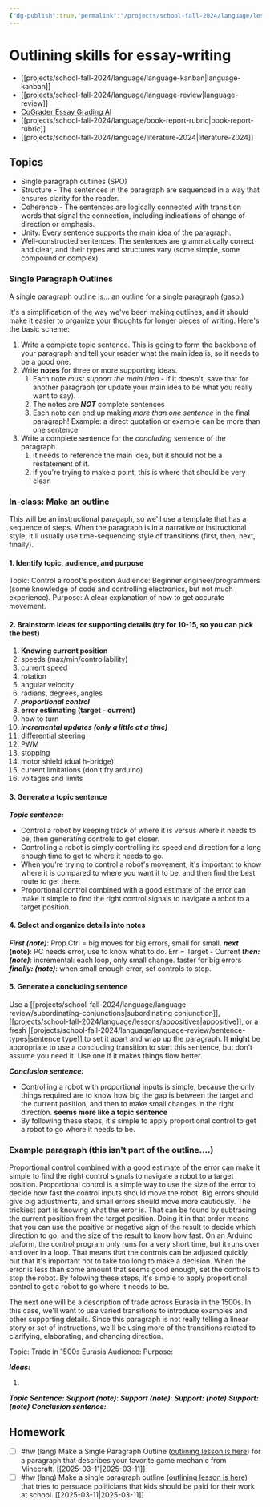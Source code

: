```yaml
---
{"dg-publish":true,"permalink":"/projects/school-fall-2024/language/lessons/outlining/"}
---
```



#  Outlining skills for essay-writing

- [[projects/school-fall-2024/language/language-kanban\|language-kanban]]
- [[projects/school-fall-2024/language/language-review\|language-review]]
- [CoGrader Essay Grading AI](https://v2.cograder.com/app)
- [[projects/school-fall-2024/language/book-report-rubric\|book-report-rubric]]
- [[projects/school-fall-2024/language/literature-2024\|literature-2024]]


## Topics


- Single paragraph outlines (SPO)
- Structure - The sentences in the paragraph are sequenced in a way that ensures clarity for the reader.
- Coherence - The sentences are logically connected with transition words that signal the connection, including indications of change of direction or emphasis.
- Unity: Every sentence supports the main idea of the paragraph.
- Well-constructed sentences: The sentences are grammatically correct and clear, and their types and structures vary (some simple, some compound or complex).

### Single Paragraph Outlines

A single paragraph outline is... an outline for a single paragraph (gasp.)

It's a simplification of the way we've been making outlines, and it should make it easier to organize your thoughts for longer pieces of writing. Here's the basic scheme:

1. Write a complete topic sentence. This is going to form the backbone of your paragraph and tell your reader what the main idea is, so it needs to be a good one.
2. Write **notes** for three or more supporting ideas. 
    1. Each note *must support the main idea* - if it doesn't, save that for another paragraph (or update your main idea to be what you really want to say).
    2. The notes are ***NOT*** complete sentences
    3. Each note can end up making *more than one sentence* in the final paragraph! Example: a direct quotation or example can be more than one sentence
3. Write a complete sentence for the *concluding* sentence of the paragraph. 
    1. It needs to reference the main idea, but it should not be a restatement of it.
    2. If you're trying to make a point, this is where that should be very clear.

### In-class: Make an outline

This will be an instructional paragaph, so we'll use a template that has a sequence of steps. When the paragraph is in a narrative or instructional style, it'll usually use time-sequencing style of transitions (first, then, next, finally).

#### 1. Identify topic, audience, and purpose

Topic: Control a robot's position
Audience: Beginner engineer/programmers (some knowledge of code and controlling electronics, but not much experience).
Purpose: A clear explanation of how to get accurate movement.

#### 2. Brainstorm ideas for supporting details (try for 10-15, so you can pick the best)

1. **Knowing current position**
2. speeds (max/min/controllability)
3. current speed
4. rotation
5. angular velocity
6. radians, degrees, angles
7. ***proportional control***
8. **error estimating (target - current)**
9. how to turn
10. ***incremental updates (only a little at a time)***
11. differential steering
12. PWM
13. stopping
14. motor shield (dual h-bridge)
15. current limitations (don't fry arduino)
16. voltages and limits

#### 3. Generate a topic sentence


***Topic sentence:***  
- Control a robot by keeping track of where it is versus where it needs to be, then generating controls to get closer.
- Controlling a robot is simply controlling its speed and direction for a long enough time to get to where it needs to go.
- When you're trying to control a robot's movement, it's important to know where it is compared to where you want it to be, and then find the best route to get there.
- Proportional control combined with a good estimate of the error can make it simple to find the right control signals to navigate a robot to a target position.

#### 4. Select and organize details into notes

***First (note)***: Prop.Ctrl = big moves for big errors, small for small.
***next* (note)**: PC needs error, use to know what to do. Err = Target - Current
***then: (note)***: incremental: each loop, only small change. faster for big errors
***finally: (note)***: when small enough error, set controls to stop.

#### 5. Generate a concluding sentence

Use a [[projects/school-fall-2024/language/language-review/subordinating-conjunctions\|subordinating conjunction]], [[projects/school-fall-2024/language/lessons/appositives\|appositive]], or a fresh [[projects/school-fall-2024/language/language-review/sentence-types\|sentence type]] to set it apart and wrap up the paragraph. It **might** be appropriate to use a concluding transition to start this sentence, but don't assume you need it. Use one if it makes things flow better.

***Conclusion sentence:*** 
- Controlling a robot with proportional inputs is simple, because the only things required are to know how big the gap is between the target and the current position, and then to make small changes in the right direction. **seems more like a topic sentence**
- By following these steps, it's simple to apply proportional control to get a robot to go where it needs to be.


### Example paragraph (this isn't part of the outline....)

Proportional control combined with a good estimate of the error can make it simple to find the right control signals to navigate a robot to a target position. Proportional control is a simple way to use the size of the error to decide how fast the control inputs should move the robot. Big errors should give big adjustments, and small errors should move more cautiously. The trickiest part is knowing what the error is. That can be found by subtracing the current position from the target position. Doing it in that order means that you can use the positive or negative sign of the result to decide which direction to go, and the size of the result to know how fast. On an Arduino plaform, the control program only runs for a very short time, but it runs over and over in a loop. That means that the controls can be adjusted quickly, but that it's important not to take too long to make a decision. When the error is less than some amount that seems good enough, set the controls to stop the robot. By folowing these steps, it's simple to apply proportional control to get a robot to go where it needs to be.



The next one will be a description of trade across Eurasia in the 1500s. In this case, we'll want to use varied transitions to introduce examples and other supporting details. Since this paragraph is not really telling a linear story or set of instructions, we'll be using more of the transitions related to clarifying, elaborating, and changing direction.

Topic: Trade in 1500s Eurasia
Audience:
Purpose:

***Ideas:***

1. 

***Topic Sentence:***
***Support (note)***:
***Support (note)***:
***Support: (note)***
***Support: (note)***
***Conclusion sentence:***


## Homework

- [ ] #hw (lang) Make a Single Paragraph Outline ([outlining lesson is here](https://school.ginosterous.com/projects/school-fall-2024/language/lessons/outlining)) for a paragraph that describes your favorite game mechanic from Minecraft. [[2025-03-11\|2025-03-11]]
- [ ] #hw (lang) Make a single paragraph outline ([outlining lesson is here](https://school.ginosterous.com/projects/school-fall-2024/language/lessons/outlining)) that tries to persuade politicians that kids should be paid for their work at school. [[2025-03-11\|2025-03-11]]
